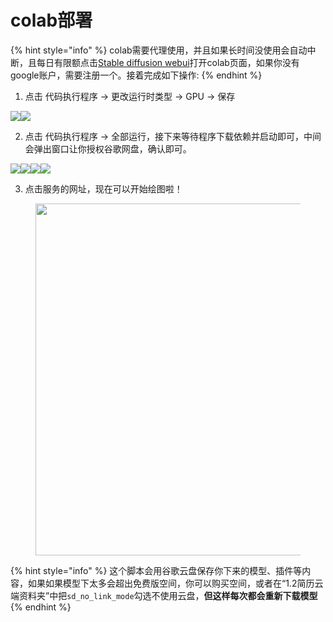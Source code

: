 # colab部署

{% hint style="info" %}
colab需要代理使用，并且如果长时间没使用会自动中断，且每日有限额点击[Stable diffusion webui](https://colab.research.google.com/drive/1lSXd7Z3ElxNgmQVfwRUqhawiWMqTjWXr#scrollTo=kKQcBysS2tQo)打开colab页面，如果你没有google账户，需要注册一个。接着完成如下操作:
{% endhint %}

1. 点击 代码执行程序 -> 更改运行时类型 -> GPU -> 保存

![](https://z28pynubvc.feishu.cn/space/api/box/stream/download/asynccode/?code=ZGFjM2Q5NDMwNGQ3ZmZkZTNkZjhkYTJmMmQ5ZTg4YjBfRFowaXR4Y2wxSFZEMlVtTkFkaUh5UHprenY1M2VlamFfVG9rZW46R2RVTGJxb1Nvb1NNM1l4Rm93OWNSYUI5bnRmXzE2ODM2MTg4NTg6MTY4MzYyMjQ1OF9WNA)![](https://z28pynubvc.feishu.cn/space/api/box/stream/download/asynccode/?code=Yzc4NDdjNDhkMTgyYWU4YmYyZTdkMzZlOWI4NDU4MjBfMmJDb0hQbFBiUWhJTHVueWtvcWZ4aTZadXpCYWMwc0dfVG9rZW46WHdocWJSSDVSb2pQVnd4VWdKRGNBbE5KbnljXzE2ODM2MTg4NTg6MTY4MzYyMjQ1OF9WNA)

2. 点击 代码执行程序 -> 全部运行，接下来等待程序下载依赖并启动即可，中间会弹出窗口让你授权谷歌网盘，确认即可。

![](https://z28pynubvc.feishu.cn/space/api/box/stream/download/asynccode/?code=ZjMxYTMyZDA3YmQ4YjFiZDE5MWE5YmJiY2EzY2YwNjJfODc5UWd1Z0lXaDhRN2o1Tm5UN0JFVlY0M2xoUGdrVnhfVG9rZW46Q2RkOGJvOFpKbzZydXB4QzVyb2NkTUdrbm1HXzE2ODM2MTg4NTg6MTY4MzYyMjQ1OF9WNA)![](https://z28pynubvc.feishu.cn/space/api/box/stream/download/asynccode/?code=NWZiOGI4ZjYzNjlhZmIxNDY2ZGU5ZmE1Y2U5MjBkMDRfRjdDSnFGMmpGS0xYVzlPM0k0MVhNRzJyZ3JxdThEemVfVG9rZW46QXNqemJOQkQ1b1VzaHp4V1p0bGNXbmo0bkZmXzE2ODM2MTg4NTg6MTY4MzYyMjQ1OF9WNA)![](https://z28pynubvc.feishu.cn/space/api/box/stream/download/asynccode/?code=ZGY1NzNiN2E0YjM0MmIxZmI0MjJlZTYwYWRkYzYwODlfdWp6RWsydWs5eEh6VnBrQmRzb2Y2MFF0N3lwM05ZUGlfVG9rZW46UEpsZWI1Ump1b2xrODB4T2liTGNoeUVMbk5lXzE2ODM2MTg4NTg6MTY4MzYyMjQ1OF9WNA)![](https://z28pynubvc.feishu.cn/space/api/box/stream/download/asynccode/?code=OTVlNTQ0Yjg3ZGU2ZWY0MTVmYzAzZjRhNWI5MjJiYTNfcTZWRUJST2hhOEtqeWhtS0RWUGhrSWNSbW0xU1poY29fVG9rZW46V3lRZWJZTm5rb1JhR2x4YjB2aWNCOWxMbldoXzE2ODM2MTg4NTg6MTY4MzYyMjQ1OF9WNA)

3. 点击服务的网址，现在可以开始绘图啦！

<figure><img src="broken-reference" alt="" width="563"><figcaption></figcaption></figure>

{% hint style="info" %}
这个脚本会用谷歌云盘保存你下来的模型、插件等内容，如果如果模型下太多会超出免费版空间，你可以购买空间，或者在“1.2简历云端资料夹”中把`sd_no_link_mode`勾选不使用云盘，**但这样每次都会重新下载模型**
{% endhint %}
